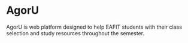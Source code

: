 # AgorU
AgorU is web platform designed to help EAFIT students with their class selection and study resources throughout the semester.
